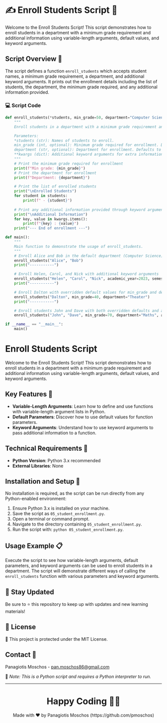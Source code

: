 # ✍️ Enroll Students Script 🏫

Welcome to the Enroll Students Script! This script demonstrates how to enroll students in a department with a minimum grade requirement and additional information using variable-length arguments, default values, and keyword arguments.

## Script Overview 📘

The script defines a function `enroll_students` which accepts student names, a minimum grade requirement, a department, and additional keyword arguments. It prints out the enrollment details including the list of students, the department, the minimum grade required, and any additional information provided.

### :computer: Script Code

```python
def enroll_students(*students, min_grade=50, department="Computer Science", **kwargs):
    """
    Enroll students in a department with a minimum grade requirement and additional information.

    Parameters:
    *students (str): Names of students to enroll.
    min_grade (int, optional): Minimum grade required for enrollment. Defaults to 50.
    department (str, optional): Department for enrollment. Defaults to "Computer Science".
    **kwargs (dict): Additional keyword arguments for extra information.
    """
    # Print the minimum grade required for enrollment
    print(f"Min grade: {min_grade}")
    # Print the department for enrollment
    print(f"Department: {department}")

    # Print the list of enrolled students
    print("\nEnrolled Students")
    for student in students:
        print(f" - {student}")
    
    # Print any additional information provided through keyword arguments
    print("\nAdditional Information")
    for key, value in kwargs.items():
        print(f"{key} : {value}")
    print("--- End of enrollment ---")

def main():
    """
    Main function to demonstrate the usage of enroll_students.
    """
    # Enroll Alice and Bob in the default department (Computer Science) with the default min grade
    enroll_students("Alice", "Bob")
    print("-----------")

    # Enroll Helen, Carol, and Nick with additional keyword arguments
    enroll_students("Helen", "Carol", "Nick", academic_year=2023, semester="Fall")
    print("-----------")

    # Enroll Dalton with overridden default values for min_grade and department
    enroll_students("Dalton", min_grade=40, department="Theater")
    print("-----------")

    # Enroll students John and Dave with both overridden defaults and additional kwargs
    enroll_students("John", "Dave", min_grade=70, department="Maths", academic_year=2023, semester="Spring")

if __name__ == "__main__":
    main()
```

# Enroll Students Script

Welcome to the Enroll Students Script! This script demonstrates how to enroll students in a department with a minimum grade requirement and additional information using variable-length arguments, default values, and keyword arguments.

## Key Features 🌟

- **Variable-Length Arguments**: Learn how to define and use functions with variable-length argument lists in Python.
- **Default Parameters**: Discover how to use default values for function parameters.
- **Keyword Arguments**: Understand how to use keyword arguments to pass additional information to a function.

## Technical Requirements 🔧

- **Python Version**: Python 3.x recommended
- **External Libraries**: None

## Installation and Setup 🚀

No installation is required, as the script can be run directly from any Python-enabled environment:

1. Ensure Python 3.x is installed on your machine.
2. Save the script as `05_student_enrollment.py`.
3. Open a terminal or command prompt.
4. Navigate to the directory containing `05_student_enrollment.py`.
5. Run the script with: `python 05_student_enrollment.py`.

## Usage Example 📋

Execute the script to see how variable-length arguments, default parameters, and keyword arguments can be used to enroll students in a department. The script will demonstrate different ways of calling the `enroll_students` function with various parameters and keyword arguments.

## 📢 Stay Updated

Be sure to ⭐ this repository to keep up with updates and new learning materials!

## 📄 License

🔐 This project is protected under the MIT License.

## Contact 📧

Panagiotis Moschos - pan.moschos86@gmail.com

🔗 *Note: This is a Python script and requires a Python interpreter to run.*

---

<h1 align="center">Happy Coding 👨‍💻</h1>
<p align="center">
  Made with ❤️ by Panagiotis Moschos (https://github.com/pmoschos)
</p>
